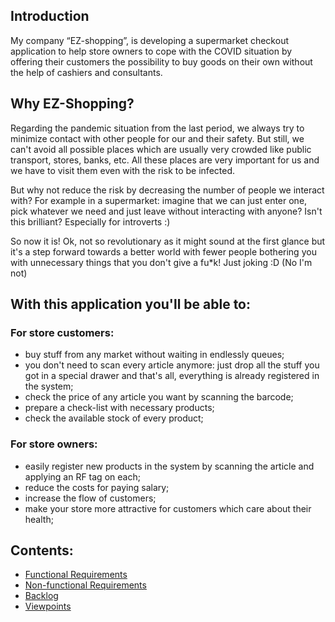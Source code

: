 ## Introduction
My company “EZ-shopping”, is developing a supermarket checkout application to help store owners to cope with the COVID situation by offering their customers the possibility to buy goods on their own without the help of cashiers and consultants.

## **Why EZ-Shopping?**
Regarding the pandemic situation from the last period, we always try to minimize contact with other people for our and their safety. But still, we can't avoid all possible places which are usually very crowded like public transport, stores, banks, etc. All these places are very important for us and we have to visit them even with the risk to be infected. 

But why not reduce the risk by decreasing the number of people we interact with? For example in a supermarket: imagine that we can just enter one, pick whatever we need and just leave without interacting with anyone? Isn't this brilliant? Especially for introverts :)

So now it is! Ok, not so revolutionary as it might sound at the first glance but it's a step forward towards a better world with fewer people bothering you with unnecessary things that you don't give a fu*k! 
Just joking :D  (No I'm not)

## With this application you'll be able to:
### For store customers:
* buy stuff from any market without waiting in endlessly queues;
* you don't need to scan every article anymore: just drop all the stuff you got in a special drawer and that's all, everything is already registered in the system;
* check the price of any article you want by scanning the barcode;
* prepare a check-list with necessary products;
* check the available stock of every product;

### For store owners:
* easily register new products in the system by scanning the article and applying an RF tag on each;
* reduce the costs for paying salary;
* increase the flow of customers;
* make your store more attractive for customers which care about their health;


## Contents:
* [Functional Requirements](https://github.com/mirceaAgapii/ez-shopping/wiki/Functional-Requirements)
* [Non-functional Requirements](https://github.com/mirceaAgapii/ez-shopping/wiki/Non-functional-Requirements)
* [Backlog](https://github.com/mirceaAgapii/ez-shopping/issues)
* [Viewpoints](https://github.com/mirceaAgapii/ez-shopping/wiki/Viewpoints)
